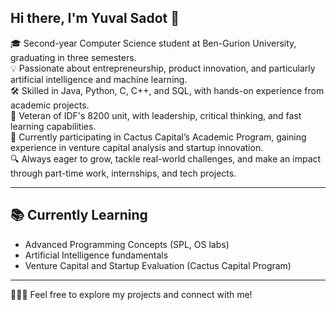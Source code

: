 ## Hi there, I'm Yuval Sadot 👋

🎓 Second-year Computer Science student at Ben-Gurion University, graduating in three semesters.  
💡 Passionate about entrepreneurship, product innovation, and particularly artificial intelligence and machine learning.  
🛠️ Skilled in Java, Python, C, C++, and SQL, with hands-on experience from academic projects.  
🧠 Veteran of IDF's 8200 unit, with leadership, critical thinking, and fast learning capabilities.  
🚀 Currently participating in Cactus Capital’s Academic Program, gaining experience in venture capital analysis and startup innovation.  
🔍 Always eager to grow, tackle real-world challenges, and make an impact through part-time work, internships, and tech projects.

---

## 📚 Currently Learning
- Advanced Programming Concepts (SPL, OS labs)
- Artificial Intelligence fundamentals
- Venture Capital and Startup Evaluation (Cactus Capital Program)

---

🙋🏻‍♂️ Feel free to explore my projects and connect with me!
